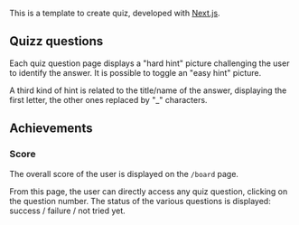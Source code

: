 This is a template to create quiz, developed with [Next.js](https://nextjs.org/).

## Quizz questions

Each quiz question page displays a "hard hint" picture challenging the user to identify the answer. It is possible to toggle an "easy hint" picture.

A third kind of hint is related to the title/name of the answer, displaying the first letter, the other ones replaced by "\_" characters.

## Achievements

### Score

The overall score of the user is displayed on the `/board` page.

From this page, the user can directly access any quiz question, clicking on the question number. The status of the various questions is displayed: success / failure / not tried yet.
